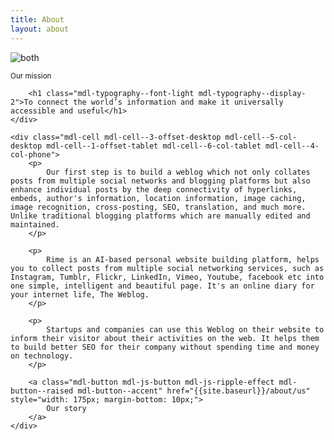 ```yaml
---
title: About
layout: about
---
```


<div class="mdl-grid mdl-color--black">
    <div class="mdl-cell mdl-cell--4-offset-desktop mdl-cell--4-col-desktop mdl-cell--1-offset-tablet mdl-cell--6-col-tablet mdl-cell--4-col-phone">
        <img src="{{site.baseurl}}/assets/third-party/giphy.com/art-artist-on-tumblr-delirium-lab-3o85xpJDoAcPrVIeOs-downsized.gif" alt="both" style="max-width: 100%;">
    </div>
</div>
<div class="mdl-grid">
    <div class="mdl-cell mdl-cell--2-offset-desktop mdl-cell--8-col-desktop mdl-cell--1-offset-tablet mdl-cell--7-col-tablet mdl-cell--4-col-phone">
        <p><small>Our mission</small></p>
    
        <h1 class="mdl-typography--font-light mdl-typography--display-2">To connect the world’s information and make it universally accessible and useful</h1>
    </div>

    <div class="mdl-cell mdl-cell--3-offset-desktop mdl-cell--5-col-desktop mdl-cell--1-offset-tablet mdl-cell--6-col-tablet mdl-cell--4-col-phone">
        <p>
            Our first step is to build a weblog which not only collates posts from multiple social networks and blogging platforms but also enhance individual posts by the deep connectivity of hyperlinks, embeds, author's information, location information, image caching, image recognition, cross-posting, SEO, translation, and much more. Unlike traditional blogging platforms which are manually edited and maintained.
        </p>

        <p>
            Rime is an AI-based personal website building platform, helps you to collect posts from multiple social networking services, such as Instagram, Tumblr, Flickr, LinkedIn, Vimeo, Youtube, facebook etc into one simple, intelligent and beautiful page. It's an online diary for your internet life, The Weblog.
        </p>

        <p>
            Startups and companies can use this Weblog on their website to inform their visitor about their activities on the web. It helps them to build better SEO for their company without spending time and money on technology. 
        </p>

        <a class="mdl-button mdl-js-button mdl-js-ripple-effect mdl-button--raised mdl-button--accent" href="{{site.baseurl}}/about/us" style="width: 175px; margin-bottom: 10px;">
            Our story
        </a>
    </div>
</div>